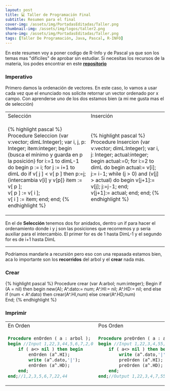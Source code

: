 ```yaml
---
layout: post
title: 💻 Taller de Programación Final
subtitle: Resumen para el final
cover-img: /assets/img/PortadasEditadas/Taller.png
thumbnail-img: /assets/img/logos/taller2.png
share-img: /assets/img/PortadasEditadas/Taller.png
tags: [Taller De Programación, Java, Pascal, R-INFO]
---
```


En este resumen voy a poner codigo de R-Info y de Pascal ya que son los temas mas "dificiles" de aprobar sin estudiar. Si necesitas los recursos de la materia, los podes encontrar en este [**repositorio**](https://github.com/Fabian-Martinez-Rincon/Taller-de-Programacion)

### Imperativo

Primero damos la ordenación de vectores. En este caso, lo vamos a usar cada vez que el enunciado nos solicite retornar un vector ordenado por x campo. Con aprenderse uno de los dos estamos bien (a mi me gusta mas el de selección)

<table><tr><td>Selección</td><td>Inserción</td></tr><tr><td>

{% highlight pascal %}
  Procedure Seleccion (var v:vector; dimL:Integer);
  var 
      i, j, p: Integer;
      item:integer;
  begin
      {busca el mínimo y guarda en p la posición}
      for i:=1 to dimL-1 do 
      begin 
          p := i;
          for j := i+1 to dimL do
              if v[ j ] < v[ p ] then p:=j;
          {intercambia v[i] y v[p]}
          item := v[ p ];   
          v[ p ] := v[ i ];   
          v[ i ] := item;
      end;
  end;
{% endhighlight %}



</td><td>

{% highlight pascal %}
  Procedure Insercion (var v:vector; dimL:Integer);
  var 
      i, j: Integer; 
      actual:integer;
  begin
      actual:=0;
      for i:=2 to dimL do 
      begin 
          actual:= v[i];
          j:= i-1; 
          while (j > 0) and (v[j] > actual) do
          begin
              v[j+1]:= v[j];
              j:=j-1;
          end;  
          v[j+1]:= actual; 
      end;
  end;
{% endhighlight %}
</td></tr>
</table>

En el de **Selección** tenemos dos for anidados, dentro un if para hacer el ordenamiento donde i y j son las posiciones que recorremos y p seria auxiliar para el intercambio. El primer for es de 1 hasta DimL-1 y el segundo for es de i+1 hasta DimL

--- 

Podriamos mandarle a recursión pero eso con una repasada estamos bien, aca lo importante son los **recorridos** del arbol y el **crear** nada más.

### Crear

{% highlight pascal %}
  Procedure crear (var A:arbol; num:integer);
  Begin
    if (A = nil) then
    begin
      new(A);
      A^.dato:= num; 
      A^.HI:= nil; 
      A^.HD:= nil;
    end
    else
      if (num < A^.dato) then 
        crear(A^.HI,num)
      else 
        crear(A^.HD,num)   
  End;
{% endhighlight %}


### Imprimir


<table>
<tr>
<td> En Orden </td> <td> Pos Orden </td><td> Pre Orden </td>
</tr>
<tr>
<td>
 
```pascal
Procedure enOrden ( a : arbol );
begin //Input 1,22,3,44,5,6,7,2,0
    if ( a<> nil ) then begin
        enOrden (a^.HI);
        write (a^.dato,'|');
        enOrden (a^.HD);
    end;
end;//1,2,3,5,6,7,22,44
```
</td>
<td>
 

```pascal
Procedure preOrden ( a : arbol );
begin //Input 1,22,3,4,55,67,7,0
    if ( a<> nil ) then begin
        write (a^.dato,'|');   
        preOrden (a^.HI);
        preOrden (a^.HD);
    end;
end;//Output 1,22,3,4,7,55,67
```
</td>
 <td>
  
```pascal
Procedure posOrden ( a : arbol );
begin //Input 1,22,2,44,6,77,5,4,3,0
    if ( a<> nil ) then begin
        preOrden (a^.HI);
        preOrden (a^.HD);
        write (a^.dato);
    end;
end;//Output 22,2,6,5,4,3,44,77,1
```
</td>
</tr>
 
</table>